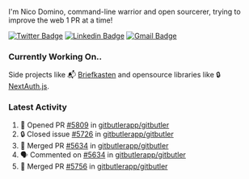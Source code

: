 
I'm Nico Domino, command-line warrior and open sourcerer, trying to improve the web 1 PR at a time!

[![Twitter Badge](https://img.shields.io/badge/-@ndom91-1ca0f1?style=flat-square&labelColor=1ca0f1&logo=twitter&logoColor=white&link=https://twitter.com/ndom91)](https://twitter.com/ndom91) [![Linkedin Badge](https://img.shields.io/badge/-ndom91-blue?style=flat-square&logo=Linkedin&logoColor=white&link=https://www.linkedin.com/in/ndom91/)](https://www.linkedin.com/in/ndom91/) [![Gmail Badge](https://img.shields.io/badge/-yo@ndo.dev-c14438?style=flat-square&logo=mail.ru&logoColor=white&link=mailto:yo@ndo.dev)](mailto:yo@ndo.dev)

### Currently Working On..

Side projects like 📬 [Briefkasten](https://briefkastenhq.com) and opensource libraries like 🔒 [NextAuth.js](https://github.com/nextauthjs/next-auth).

<!--START_SECTION_PROFILE_VIEWS:readme-info-->
<!--END_SECTION_PROFILE_VIEWS:readme-info-->

<!--START_SECTION_DAILY_COMMIT:readme-info-->
<!--END_SECTION_DAILY_COMMIT:readme-info-->

<!--START_SECTION_WEEKLY_COMMIT:readme-info-->
<!--END_SECTION_WEEKLY_COMMIT:readme-info-->

### Latest Activity

<!--START_SECTION:activity-->
1. 💪 Opened PR [#5809](https://github.com/gitbutlerapp/gitbutler/pull/5809) in [gitbutlerapp/gitbutler](https://github.com/gitbutlerapp/gitbutler)
2. 🔒 Closed issue [#5726](https://github.com/gitbutlerapp/gitbutler/issues/5726) in [gitbutlerapp/gitbutler](https://github.com/gitbutlerapp/gitbutler)
3. 🎉 Merged PR [#5634](https://github.com/gitbutlerapp/gitbutler/pull/5634) in [gitbutlerapp/gitbutler](https://github.com/gitbutlerapp/gitbutler)
4. 🗣 Commented on [#5634](https://github.com/gitbutlerapp/gitbutler/pull/5634#issuecomment-2535583903) in [gitbutlerapp/gitbutler](https://github.com/gitbutlerapp/gitbutler)
5. 🎉 Merged PR [#5756](https://github.com/gitbutlerapp/gitbutler/pull/5756) in [gitbutlerapp/gitbutler](https://github.com/gitbutlerapp/gitbutler)
<!--END_SECTION:activity-->
